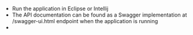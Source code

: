 * Run the application in Eclipse or Intellij
* The API documentation can be found as a Swagger implementation at /swagger-ui.html endpoint when the application is running
* 
